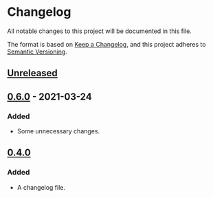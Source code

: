 # Changelog

All notable changes to this project will be documented in this file.

The format is based on [Keep a Changelog](https://keepachangelog.com/en/1.0.0/),
and this project adheres to [Semantic Versioning](https://semver.org/spec/v2.0.0.html).

## [Unreleased]

## [0.6.0] - 2021-03-24

### Added

- Some unnecessary changes.

## [0.4.0]

### Added

- A changelog file.

[Unreleased]: https://github.com/thomaseizinger/xmr-btc-swap/compare/0.6.0...HEAD
[0.6.0]: https://github.com/thomaseizinger/xmr-btc-swap/compare/0.4.0...0.6.0
[0.4.0]: https://github.com/comit-network/xmr-btc-swap/compare/v0.3...0.4.0
